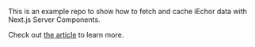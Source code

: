 This is an example repo to show how to fetch and cache iEchor data with Next.js Server Components.

Check out [the article](https://iechor.com/blog/fetching-and-caching-supabase-data-in-next-js-server-components) to learn more.
